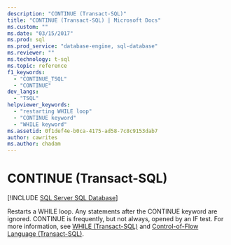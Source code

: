 ```yaml
---
description: "CONTINUE (Transact-SQL)"
title: "CONTINUE (Transact-SQL) | Microsoft Docs"
ms.custom: ""
ms.date: "03/15/2017"
ms.prod: sql
ms.prod_service: "database-engine, sql-database"
ms.reviewer: ""
ms.technology: t-sql
ms.topic: reference
f1_keywords: 
  - "CONTINUE_TSQL"
  - "CONTINUE"
dev_langs: 
  - "TSQL"
helpviewer_keywords: 
  - "restarting WHILE loop"
  - "CONTINUE keyword"
  - "WHILE keyword"
ms.assetid: 0f1def4e-b0ca-4175-ad58-7c8c9153dab7
author: cawrites
ms.author: chadam
---
```

# CONTINUE (Transact-SQL)
[!INCLUDE [SQL Server SQL Database](../../includes/applies-to-version/sql-asdb.md)]

  Restarts a WHILE loop. Any statements after the CONTINUE keyword are ignored. CONTINUE is frequently, but not always, opened by an IF test. For more information, see [WHILE &#40;Transact-SQL&#41;](../../t-sql/language-elements/while-transact-sql.md) and [Control-of-Flow Language &#40;Transact-SQL&#41;](~/t-sql/language-elements/control-of-flow.md).  
  
  
